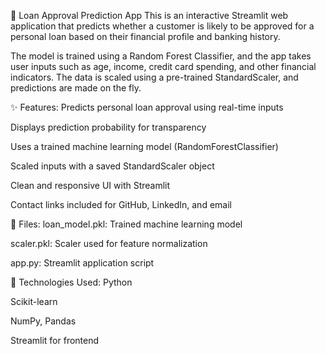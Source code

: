 🏦 Loan Approval Prediction App
This is an interactive Streamlit web application that predicts whether a customer is likely to be approved for a personal loan based on their financial profile and banking history.

The model is trained using a Random Forest Classifier, and the app takes user inputs such as age, income, credit card spending, and other financial indicators. The data is scaled using a pre-trained StandardScaler, and predictions are made on the fly.

✨ Features:
Predicts personal loan approval using real-time inputs

Displays prediction probability for transparency

Uses a trained machine learning model (RandomForestClassifier)

Scaled inputs with a saved StandardScaler object

Clean and responsive UI with Streamlit

Contact links included for GitHub, LinkedIn, and email

📁 Files:
loan_model.pkl: Trained machine learning model

scaler.pkl: Scaler used for feature normalization

app.py: Streamlit application script

🔧 Technologies Used:
Python

Scikit-learn

NumPy, Pandas

Streamlit for frontend
